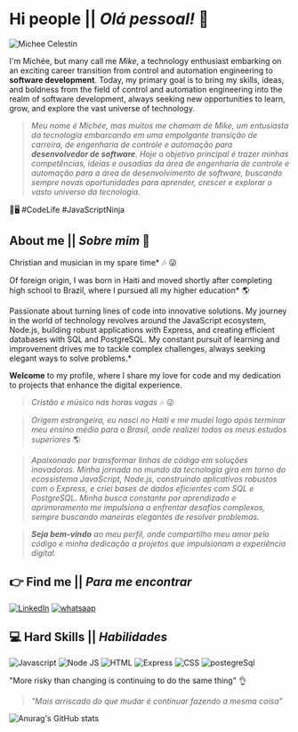 # Hi people || *Olá pessoal!* 👋

![Michee Celestin](https://github.com/Michee27/Michee27/assets/140012117/6d0a2f9d-7278-4a36-910c-f785e63e19a9)


I'm Michée, but many call me *Mike*, a technology enthusiast embarking on an exciting career transition from control and automation engineering to **software development**. Today, my primary goal is to bring my skills, ideas, and boldness from the field of control and automation engineering into the realm of software development, always seeking new opportunities to learn, grow, and explore the vast universe of technology.


> *Meu nome é Michée, mas muitos me chamam de *Mike*, um entusiasta da tecnologia embarcando em uma empolgante transição de carreira, de engenharia de controle e automação para **desenvolvedor de software**. Hoje o objetivo principal é trazer minhas competências, ideias e ousadias da área de engenharia de controle e automação para a área de desenvolvimento de software, buscando sempre novas oportunidades para aprender, crescer e explorar o vasto universo da tecnologia.*


🚀🖥️ #CodeLife #JavaScriptNinja

## About me || *Sobre mim*  :man:

Christian and musician in my spare time* :notes: :stuck_out_tongue_winking_eye:

Of foreign origin, I was born in Haiti and moved shortly after completing high school to Brazil, where I pursued all my higher education* :earth_americas:

Passionate about turning lines of code into innovative solutions. My journey in the world of technology revolves around the JavaScript ecosystem, Node.js, building robust applications with Express, and creating efficient databases with SQL and PostgreSQL. My constant pursuit of learning and improvement drives me to tackle complex challenges, always seeking elegant ways to solve problems.*

**Welcome** to my profile, where I share my love for code and my dedication to projects that enhance the digital experience.



> *Cristão e músico nas horas vagas* :notes: :stuck_out_tongue_winking_eye:

> *Origem estrangeira, eu nasci no Haiti e me mudei logo após terminar meu ensino médio para o Brasil, onde realizei todos os meus estudos superiores* :earth_americas:

> *Apaixonado por transformar linhas de código em soluções inovadoras. Minha jornada no mundo da tecnologia gira em torno do ecossistema JavaScript, Node.js, construindo aplicativos robustos com o Express, e criei bases de dados eficientes com SQL e PostgreSQL. Minha busca constante por aprendizado e aprimoramento me impulsiona a enfrentar desafios complexos, sempre buscando maneiras elegantes de resolver problemas.*

> ***Seja bem-vindo** ao meu perfil, onde compartilho meu amor pelo código e minha dedicação a projetos que impulsionam a experiência digital.*


## :point_right:  Find me || *Para me encontrar*

[![LinkedIn](https://img.shields.io/badge/LinkedIn-0077B5?style=for-the-badge&logo=linkedin&logoColor=white)](https://www.linkedin.com/in/micheecelestin/)
[![whatsaap](https://img.shields.io/badge/WhatsApp-25D366?style=for-the-badge&logo=whatsapp&logoColor=white)](https://wa.me/5547997768422)

## :computer: Hard Skills || *Habilidades*

![Javascript](https://img.shields.io/badge/JavaScript-323330?style=for-the-badge&logo=javascript&logoColor=F7DF1E)
![Node JS](https://img.shields.io/badge/Node%20js-339933?style=for-the-badge&logo=nodedotjs&logoColor=white)
![HTML](https://img.shields.io/badge/HTML5-E34F26?style=for-the-badge&logo=html5&logoColor=white)
![Express](https://img.shields.io/badge/Express%20js-000000?style=for-the-badge&logo=express&logoColor=white)
![CSS](https://img.shields.io/badge/CSS3-1572B6?style=for-the-badge&logo=css3&logoColor=white)
![postegreSql](https://img.shields.io/badge/PostgreSQL-316192?style=for-the-badge&logo=postgresql&logoColor=whit)

"More risky than changing is continuing to do the same thing" :ok_hand:
> *"Mais arriscado do que mudar é continuar fazendo a mesma coisa"*

![Anurag's GitHub stats](https://github-readme-stats.vercel.app/api?username=michee27&show_icons=true&theme=onedark)
